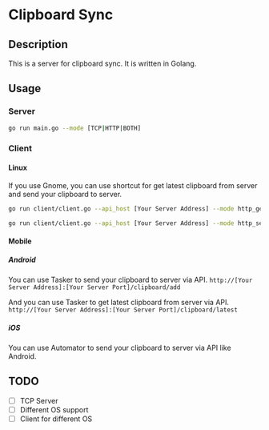 # Clipboard Sync

## Description

This is a server for clipboard sync. It is written in Golang.

## Usage

### Server

```bash
go run main.go --mode [TCP|HTTP|BOTH]
```

### Client

#### Linux

If you use Gnome, you can use shortcut for get latest clipboard from server and send your clipboard to server.

```bash
go run client/client.go --api_host [Your Server Address] --mode http_get # Get latest clipboard from server
```

```bash
go run client/client.go --api_host [Your Server Address] --mode http_send # Send your clipboard to server
```


#### Mobile

##### Android

You can use Tasker to send your clipboard to server via API.
`http://[Your Server Address]:[Your Server Port]/clipboard/add`

And you can use Tasker to get latest clipboard from server via API.
`http://[Your Server Address]:[Your Server Port]/clipboard/latest`

##### iOS
You can use Automator to send your clipboard to server via API like Android.

## TODO

- [ ] TCP Server
- [ ] Different OS support
- [ ] Client for different OS